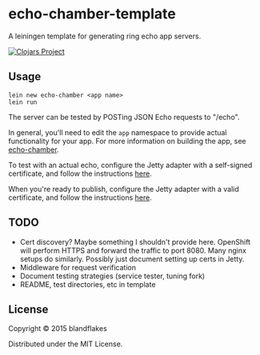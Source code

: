 # echo-chamber-template

A leiningen template for generating ring echo app servers.

[![Clojars Project](http://clojars.org/echo-chamber/lein-template/latest-version.svg)](http://clojars.org/echo-chamber/lein-template)

## Usage

    lein new echo-chamber <app name>
    lein run

The server can be tested by POSTing JSON Echo requests to "/echo".

In general, you'll need to edit the `app` namespace to provide actual functionality for your app. For more information on building the app, see [echo-chamber](https://github.com/blandflakes/echo-chamber).

To test with an actual echo, configure the Jetty adapter with a self-signed certificate, and follow the instructions [here](https://developer.amazon.com/public/solutions/alexa/alexa-skills-kit/docs/testing-an-alexa-skill).

When you're ready to publish, configure the Jetty adapter with a valid certificate, and follow the instructions [here](https://developer.amazon.com/public/solutions/alexa/alexa-skills-kit/docs/publishing-an-alexa-skill).

## TODO
* Cert discovery? Maybe something I shouldn't provide here. OpenShift will perform HTTPS and forward the traffic to port 8080. Many nginx setups do similarly. Possibly just document setting up certs in Jetty.
* Middleware for request verification
* Document testing strategies (service tester, tuning fork)
* README, test directories, etc in template

## License

Copyright © 2015 blandflakes

Distributed under the MIT License.
